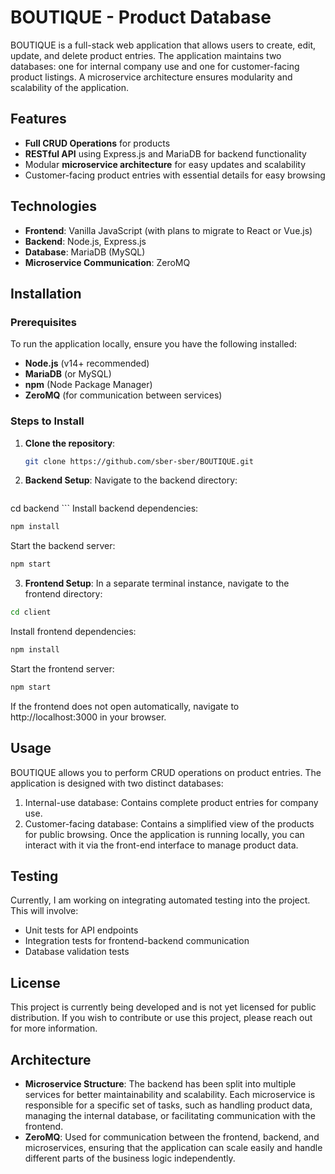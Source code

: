 # BOUTIQUE - Product Database

BOUTIQUE is a full-stack web application that allows users to create, edit, update, and delete product entries. The application maintains two databases: one for internal company use and one for customer-facing product listings. A microservice architecture ensures modularity and scalability of the application.

## Features
- **Full CRUD Operations** for products
- **RESTful API** using Express.js and MariaDB for backend functionality
- Modular **microservice architecture** for easy updates and scalability
- Customer-facing product entries with essential details for easy browsing

## Technologies
- **Frontend**: Vanilla JavaScript (with plans to migrate to React or Vue.js)
- **Backend**: Node.js, Express.js
- **Database**: MariaDB (MySQL)
- **Microservice Communication**: ZeroMQ

## Installation

### Prerequisites
To run the application locally, ensure you have the following installed:
- **Node.js** (v14+ recommended)
- **MariaDB** (or MySQL)
- **npm** (Node Package Manager)
- **ZeroMQ** (for communication between services)

### Steps to Install
1. **Clone the repository**:
   ```bash
   git clone https://github.com/sber-sber/BOUTIQUE.git
   ```
2. **Backend Setup**: Navigate to the backend directory:
   ```bash
  cd backend
    ```
Install backend dependencies:
   ```bash
   npm install
   ```
Start the backend server:
  ```bash
  npm start
  ```
3. **Frontend Setup**: In a separate terminal instance, navigate to the frontend directory:
  ```bash
  cd client
  ```
Install frontend dependencies:
  ```bash
  npm install
  ```
Start the frontend server:
  ```bash
npm start
  ```

If the frontend does not open automatically, navigate to http://localhost:3000 in your browser.

## Usage
BOUTIQUE allows you to perform CRUD operations on product entries. The application is designed with two distinct databases:
1. Internal-use database: Contains complete product entries for company use.
2. Customer-facing database: Contains a simplified view of the products for public browsing.
Once the application is running locally, you can interact with it via the front-end interface to manage product data.

## Testing
Currently, I am working on integrating automated testing into the project. This will involve:
- Unit tests for API endpoints
- Integration tests for frontend-backend communication
- Database validation tests

## License
This project is currently being developed and is not yet licensed for public distribution. If you wish to contribute or use this project, please reach out for more information.

## Architecture
- **Microservice Structure**: The backend has been split into multiple services for better maintainability and scalability. Each microservice is responsible for a specific set of tasks, such as handling product data, managing the internal database, or facilitating communication with the frontend.
- **ZeroMQ**: Used for communication between the frontend, backend, and microservices, ensuring that the application can scale easily and handle different parts of the business logic independently.
